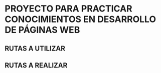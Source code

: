 # PROYECTO PARA PRACTICAR CONOCIMIENTOS EN DESARROLLO DE PÁGINAS WEB

## RUTAS A UTILIZAR

## RUTAS A REALIZAR